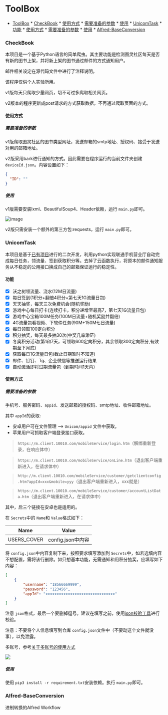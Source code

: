 # ToolBox

* [ToolBox](#toolbox)
      * [CheckBook](#checkbook)
         * [使用方式](#使用方式)
            * [需要准备的参数](#需要准备的参数)
            * [使用](#使用)
          * [UnicomTask](#unicomtask)
         * [功能](#功能)
         * [使用方式](#使用方式-1)
            * [需要准备的参数](#需要准备的参数-1)
            * [使用](#使用-1)
          * [Alfred-BaseConversion](#alfred-baseconversion)

### CheckBook

本项目是一个基于Python语言的简单爬虫。其主要功能是检测图灵社区每天是否有新的图书上架，并将新上架的图书通过邮件的方式通知用户。

邮件相关设定在源代码文件中进行了注释说明。

该程序仅供个人实验所用。

v1版每天只爬取少量网页，切不可过多爬取相关网页。

v2版本的程序更新成post请求的方式获取数据，不再通过爬取页面的方式。

#### 使用方式

##### 需要准备的参数

v1版爬取图灵社区的图书类型网址，发送邮箱的smtp地址、授权码、接受于发送对用的邮箱地址。

v2版采用bark进行通知的方式。因此需要在程序运行的当前文件夹创建 `deviceId.json`。内容设置如下：

```json
{
  "ID": ""
}
```

##### 使用

v1版需要安装lxml、BeautifulSoup4、Header依赖，运行 `main.py`即可。

![image](https://user-images.githubusercontent.com/19681022/110322711-827d8280-804e-11eb-8c56-0dc19572db5f.png)

v2版只需安装一个额外的第三方包:requests，运行 `main.py`即可。

### UnicomTask

本项目是基于[已有项目](https://github.com/srcrs/UnicomTask)进行的二次开发，利用python实现联通手机营业厅自动完成每日任务，领流量、签到获取积分等。去掉了云函数执行，将原本的邮件通知服务从不稳定的公用接口换成自己的邮箱保证运行的稳定性。

#### 功能

* [x] 沃之树领流量、浇水(12M日流量)
* [x] 每日签到(1积分+翻倍4积分+第七天1G流量日包)
* [x] 天天抽奖，每天三次免费机会(随机奖励)
* [x] 游戏中心每日打卡(连续打卡，积分递增至最高7，第七天1G流量日包)
* [x] 游戏中心宝箱100M任务(100M日流量+随机奖励并翻倍)
* [x] 4G流量包看视频、下软件任务(90M+150M七日流量)
* [x] 每日领取100定向积分
* [x] 积分抽奖，每天最多抽30次(中奖几率渺茫)
* [x] 冬奥积分活动(第1和7天，可领取600定向积分，其余领取300定向积分,有效期至下月底)
* [x] 获取每日1G流量日包(截止日期暂时不知道)
* [x] 邮件、钉钉、Tg、企业微信等推送运行结果
* [x] 自动激活即将过期流量包（到期时间1天内）

#### 使用方式

##### 需要准备的参数

手机号、服务密码、`appId`、发送邮箱的授权码、smtp地址、收件邮箱地址。

其中 `appId`的获取:

+ 安卓用户可在文件管理 --> `Unicom/appid` 文件中获取。
+ 苹果用户可抓取客户端登录接口获取。

> `https://m.client.10010.com/mobileService/login.htm`（解绑重新登录，在响应体中）

> `https://m.client.10010.com/mobileService/onLine.htm`（退出客户端重新进入，在请求体中）

> `http://m.client.10010.com/mobileService/customer/getclientconfig.htm?appId=xxx&mobile=yyy`（退出客户端重新进入，xxx就是）

> `https://m.client.10010.com/mobileService/customer/accountListData.htm`（退出客户端重新进入，在请求体中）

其中，后三个链接在安卓也是适用的。

在 `Secrets`中的 `Name`和 `Value`格式如下：

| Name        | Value             |
| ----------- | ----------------- |
| USERS_COVER | config.json中内容 |

将 `config.json`中内容复制下来，按照要求填写添加到 `Secrets`中，如若选填内容不想配置，需将该行删除。如只想基本功能，无需通知和用积分抽奖，应填写如下内容：

```json
[
    {
        "username": "18566669999",
        "password": "123456",
        "appId": "xxxxxxxxxxxxxxxxxxxxxxxxxxxxxxx"
    }
]
```

注意 `json`格式，最后一个要删掉逗号。建议在填写之前，使用[json校验工具](https://www.bejson.com/)进行校验。

注意：不要将个人信息填写到仓库 `config.json`文件中（不要动这个文件就没事），以免泄露。

多账号，参考[关于多账号的使用方式](https://github.com/srcrs/UnicomTask/discussions/16)

![](https://draw-static.vercel.app/UnicomTask/将参数填到Secrets中.gif)

##### 使用

使用 `pip3 install -r requirement.txt`安装依赖。执行 `main.py`即可。

### Alfred-BaseConversion

进制转换的Alfred Workflow

